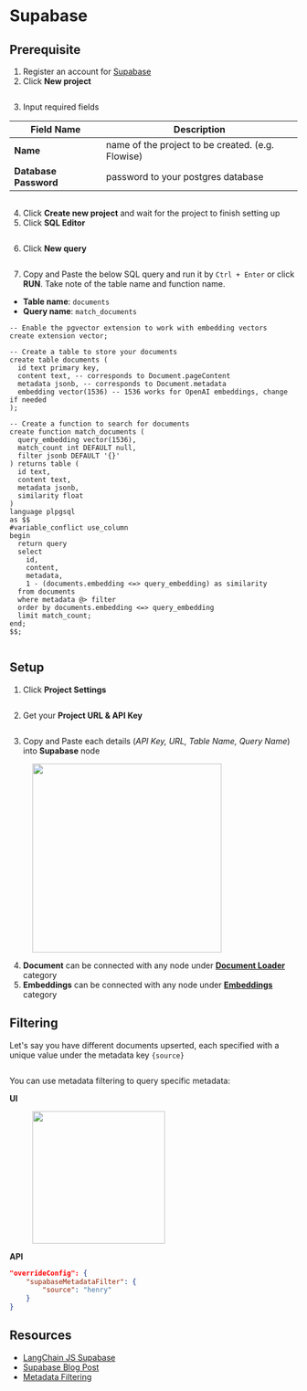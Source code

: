 # Supabase

## Prerequisite

1. Register an account for [Supabase](https://supabase.com/)
2. Click **New project**

<figure><img src="../../../.gitbook/assets/image (8) (2) (1).png" alt=""><figcaption></figcaption></figure>

3. Input required fields

| Field Name                | Description                                       |
| ------------------------- | ------------------------------------------------- |
| **Name**                  | name of the project to be created. (e.g. Flowise) |
| **Database** **Password** | password to your postgres database                |

<figure><img src="../../../.gitbook/assets/image (25) (1).png" alt=""><figcaption></figcaption></figure>

4. Click **Create new project** and wait for the project to finish setting up
5. Click **SQL Editor**

<figure><img src="../../../.gitbook/assets/image (7) (2).png" alt=""><figcaption></figcaption></figure>

6. Click **New query**

<figure><img src="../../../.gitbook/assets/image (36) (1).png" alt=""><figcaption></figcaption></figure>

7. Copy and Paste the below SQL query and run it by `Ctrl + Enter` or click **RUN**. Take note of the table name and function name.

* **Table name**: `documents`
* **Query name**: `match_documents`

```plsql
-- Enable the pgvector extension to work with embedding vectors
create extension vector;

-- Create a table to store your documents
create table documents (
  id text primary key,
  content text, -- corresponds to Document.pageContent
  metadata jsonb, -- corresponds to Document.metadata
  embedding vector(1536) -- 1536 works for OpenAI embeddings, change if needed
);

-- Create a function to search for documents
create function match_documents (
  query_embedding vector(1536),
  match_count int DEFAULT null,
  filter jsonb DEFAULT '{}'
) returns table (
  id text,
  content text,
  metadata jsonb,
  similarity float
)
language plpgsql
as $$
#variable_conflict use_column
begin
  return query
  select
    id,
    content,
    metadata,
    1 - (documents.embedding <=> query_embedding) as similarity
  from documents
  where metadata @> filter
  order by documents.embedding <=> query_embedding
  limit match_count;
end;
$$;

```

<figure><img src="../../../.gitbook/assets/image (19) (1).png" alt=""><figcaption></figcaption></figure>

## Setup

1. Click **Project Settings**

<figure><img src="../../../.gitbook/assets/image (30) (1).png" alt=""><figcaption></figcaption></figure>

2. Get your **Project URL & API Key**

<figure><img src="../../../.gitbook/assets/image (2) (3).png" alt=""><figcaption></figcaption></figure>

3. Copy and Paste each details (_API Key, URL, Table Name, Query Name_) into **Supabase** node

<figure><img src="../../../.gitbook/assets/image (85).png" alt="" width="331"><figcaption></figcaption></figure>

4. **Document** can be connected with any node under [**Document Loader**](../document-loaders/) category
5. **Embeddings** can be connected with any node under [**Embeddings** ](../embeddings/)category

## Filtering

Let's say you have different documents upserted, each specified with a unique value under the metadata key `{source}`

<figure><img src="../../../.gitbook/assets/Untitled.png" alt=""><figcaption></figcaption></figure>

You can use metadata filtering to query specific metadata:

**UI**

<figure><img src="../../../.gitbook/assets/image (9) (1) (1) (1) (1) (2) (1).png" alt="" width="232"><figcaption></figcaption></figure>

**API**

```json
"overrideConfig": {
    "supabaseMetadataFilter": {
        "source": "henry"
    }
}
```

## Resources

* [LangChain JS Supabase](https://js.langchain.com/docs/modules/indexes/vector\_stores/integrations/supabase)
* [Supabase Blog Post](https://supabase.com/blog/openai-embeddings-postgres-vector)
* [Metadata Filtering](https://js.langchain.com/docs/integrations/vectorstores/supabase#metadata-filtering)
